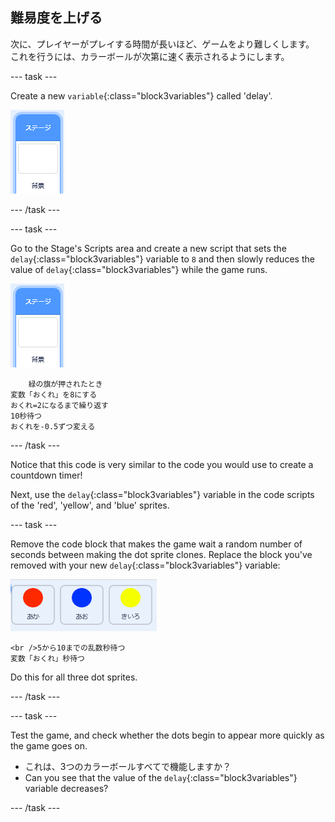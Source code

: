 ## 難易度を上げる

次に、プレイヤーがプレイする時間が長いほど、ゲームをより難しくします。 これを行うには、カラーボールが次第に速く表示されるようにします。

\--- task \---

Create a new `variable`{:class="block3variables"} called 'delay'.

![Stage sprite](images/stage-sprite.png)

\--- /task \---

\--- task \---

Go to the Stage's Scripts area and create a new script that sets the `delay`{:class="block3variables"} variable to `8` and then slowly reduces the value of `delay`{:class="block3variables"} while the game runs.

![Stage sprite](images/stage-sprite.png)

```blocks3
    緑の旗が押されたとき
変数「おくれ」を8にする
おくれ=2になるまで繰り返す
10秒待つ
おくれを-0.5ずつ変える
```

\--- /task \---

Notice that this code is very similar to the code you would use to create a countdown timer!

Next, use the `delay`{:class="block3variables"} variable in the code scripts of the 'red', 'yellow', and 'blue' sprites.

\--- task \---

Remove the code block that makes the game wait a random number of seconds between making the dot sprite clones. Replace the block you've removed with your new `delay`{:class="block3variables"} variable:

![screenshot](images/all-dots.png)

```blocks3
<br />5から10までの乱数秒待つ
変数「おくれ」秒待つ
```

Do this for all three dot sprites.

\--- /task \---

\--- task \---

Test the game, and check whether the dots begin to appear more quickly as the game goes on.

+ これは、3つのカラーボールすべてで機能しますか？
+ Can you see that the value of the `delay`{:class="block3variables"} variable decreases?

\--- /task \---